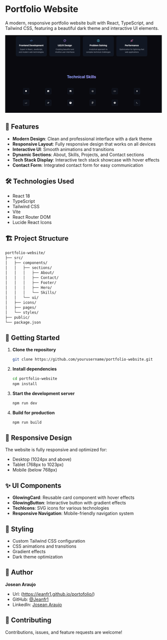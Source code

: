 # Portfolio Website

A modern, responsive portfolio website built with React, TypeScript, and Tailwind CSS, featuring a beautiful dark theme and interactive UI elements.

![Portfolio Preview](./src/assets/images/portfolio.png)

## 🚀 Features

- **Modern Design**: Clean and professional interface with a dark theme
- **Responsive Layout**: Fully responsive design that works on all devices
- **Interactive UI**: Smooth animations and transitions
- **Dynamic Sections**: About, Skills, Projects, and Contact sections
- **Tech Stack Display**: Interactive tech stack showcase with hover effects
- **Contact Form**: Integrated contact form for easy communication

## 🛠️ Technologies Used

- React 18
- TypeScript
- Tailwind CSS
- Vite
- React Router DOM
- Lucide React Icons

## 🏗️ Project Structure

```
portfolio-website/
├── src/
│   ├── components/
│   │   ├── sections/
│   │   │   ├── About/
│   │   │   ├── Contact/
│   │   │   ├── Footer/
│   │   │   ├── Hero/
│   │   │   └── Skills/
│   │   └── ui/
│   ├── icons/
│   ├── pages/
│   └── styles/
├── public/
└── package.json
```

## 🚀 Getting Started

1. **Clone the repository**
   ```bash
   git clone https://github.com/yourusername/portfolio-website.git
   ```

2. **Install dependencies**
   ```bash
   cd portfolio-website
   npm install
   ```

3. **Start the development server**
   ```bash
   npm run dev
   ```

4. **Build for production**
   ```bash
   npm run build
   ```

## 📱 Responsive Design

The website is fully responsive and optimized for:
- Desktop (1024px and above)
- Tablet (768px to 1023px)
- Mobile (below 768px)

## ✨ UI Components

- **GlowingCard**: Reusable card component with hover effects
- **GlowingButton**: Interactive button with gradient effects
- **TechIcons**: SVG icons for various technologies
- **Responsive Navigation**: Mobile-friendly navigation system

## 🎨 Styling

- Custom Tailwind CSS configuration
- CSS animations and transitions
- Gradient effects
- Dark theme optimization


## 👤 Author

**Josean Araujo**

- Url: (https://jeanfr1.github.io/portofolio/)
- GitHub: [@Jeanfr1](https://github.com/Jeanfr1)
- LinkedIn: [Josean Araujo](https://www.linkedin.com/in/josean-araujo-3ba63b17b/)

## 🤝 Contributing

Contributions, issues, and feature requests are welcome!
